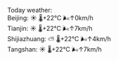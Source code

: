 Today weather:  
Beijing: ☀️ 🌡️+22°C 🌬️↑0km/h  
Tianjin: ☀️ 🌡️+22°C 🌬️↑7km/h  
Shijiazhuang: ⛅️  🌡️+22°C 🌬️↑4km/h  
Tangshan: ☀️ 🌡️+22°C 🌬️↑7km/h  
